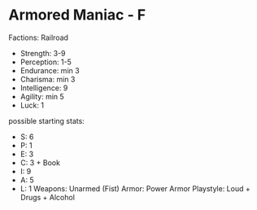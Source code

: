 # Armored Maniac - F

Factions: Railroad
* Strength: 3-9
* Perception: 1-5
* Endurance: min 3
* Charisma: min 3
* Intelligence: 9
* Agility: min 5 
* Luck: 1

possible starting stats: 
* S: 6
* P: 1
* E: 3
* C: 3 + Book
* I: 9
* A: 5
* L: 1
Weapons: Unarmed (Fist)
Armor: Power Armor
Playstyle: Loud + Drugs + Alcohol